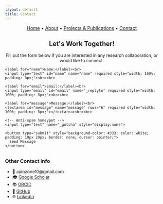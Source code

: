 ```yaml
---
layout: default
title: Contact
---
```


<div style="text-align:center; font-size: 1.1em; margin-bottom: 1.5em;">
  <a href="/">Home</a> • 
  <a href="/about">About</a> • 
  <a href="/projects">Projects & Publications</a> • 
  <a href="/contact">Contact</a>
</div>

<h2 style="text-align: center;">Let's Work Together!</h2>
<p style="text-align: center;">
  Fill out the form below if you are interested in any research collaboration, or would like to connect.
</p>

<div style="max-width: 600px; margin: auto;">
  <form action="https://formspree.io/f/mblyjabl" method="POST">
    
    <label for="name">Name:</label><br>
    <input type="text" id="name" name="name" required style="width: 100%; padding: 8px;"><br><br>

    <label for="email">Email:</label><br>
    <input type="email" id="email" name="_replyto" required style="width: 100%; padding: 8px;"><br><br>

    <label for="message">Message:</label><br>
    <textarea id="message" name="message" rows="6" required style="width: 100%; padding: 8px;"></textarea><br><br>

    <!-- Anti-spam honeypot -->
    <input type="text" name="_gotcha" style="display:none">

    <button type="submit" style="background-color: #333; color: white; padding: 10px 20px; border: none; cursor: pointer;">
      Send Message
    </button>
  </form>
</div>

<h3 style="margin-top: 2em;">Other Contact Info</h3>

<ul>
  <li>📩 apinzone10@gmail.com</li>
  <li>🎓 <a href="https://scholar.google.com/citations?user=GMi1gHsAAAAJ&hl=en&oi=ao">Google Scholar</a></li>
  <li>📚 <a href="https://orcid.org/0009-0001-1381-0868">ORCID</a></li>
  <li>🔗 <a href="https://github.com/apinzone">GitHub</a></li>
  <li>🌐 <a href="https://www.linkedin.com/in/apinzone">LinkedIn</a></li>
</ul>
